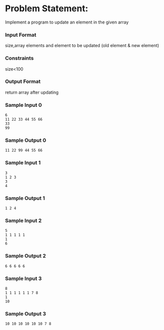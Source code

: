 # Problem Statement:

Implement a program to update an element in the given array

### Input Format

size,array elements and element to be updated (old element & new element)

### Constraints

size<100

### Output Format

return array after updating

### Sample Input 0
```
6
11 22 33 44 55 66
33
99
```
### Sample Output 0
```
11 22 99 44 55 66
```
### Sample Input 1
```
3
1 2 3
3
4
```
### Sample Output 1
```
1 2 4
```
### Sample Input 2
```
5
1 1 1 1 1
1 
6
```
### Sample Output 2
```
6 6 6 6 6
```
### Sample Input 3
```
8
1 1 1 1 1 1 7 8
1
10
```
### Sample Output 3
```
10 10 10 10 10 10 7 8
```
